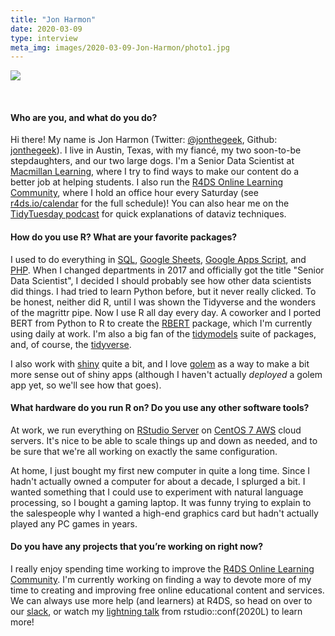 ```yaml
---
title: "Jon Harmon"
date: 2020-03-09
type: interview
meta_img: images/2020-03-09-Jon-Harmon/photo1.jpg
---
```


![](/images/2020-03-09-Jon-Harmon/photo1.jpg)
<!--more-->  
&nbsp;  

#### Who are you, and what do you do?

Hi there! 
My name is Jon Harmon (Twitter: [@jonthegeek](https://twitter.com/JonTheGeek), Github: [jonthegeek](https://github.com/jonthegeek/)). 
I live in Austin, Texas, with my fiancé, my two soon-to-be stepdaughters, and our two large dogs.
I'm a Senior Data Scientist at [Macmillan Learning](https://www.macmillanlearning.com/college/us), where I try to find ways to make our content do a better job at helping students.
I also run the [R4DS Online Learning Community](http://r4ds.io), where I hold an office hour every Saturday (see [r4ds.io/calendar](http://r4ds.io/calendar) for the full schedule)!
You can also hear me on the [TidyTuesday podcast](https://www.tidytuesday.com) for quick explanations of dataviz techniques.

#### How do you use R? What are your favorite packages?

I used to do everything in [SQL](https://www.w3schools.com/sql/), [Google Sheets](https://www.google.com/sheets/about/), [Google Apps Script](https://developers.google.com/apps-script), and [PHP](https://www.php.net). 
When I changed departments in 2017 and officially got the title "Senior Data Scientist", I decided I should probably see how other data scientists did things.
I had tried to learn Python before, but it never really clicked.
To be honest, neither did R, until I was shown the Tidyverse and the wonders of the magrittr pipe.
Now I use R all day every day.
A coworker and I ported BERT from Python to R to create the [RBERT](https://github.com/jonathanbratt/RBERT) package, which I'm currently using daily at work.
I'm also a big fan of the [tidymodels](https://github.com/tidymodels/tidymodels) suite of packages, and, of course, the [tidyverse](https://www.tidyverse.org/).

I also work with [shiny](https://cran.r-project.org/package=shiny) quite a bit, and I love [golem](https://cran.r-project.org/package=golem) as a way to make a bit more sense out of shiny apps (although I haven't actually *deployed* a golem app yet, so we'll see how that goes).

#### What hardware do you run R on? Do you use any other software tools?

At work, we run everything on [RStudio Server](https://rstudio.com/products/rstudio/download-server/) on [CentOS 7 AWS](https://aws.amazon.com/marketplace/pp/Centosorg-CentOS-7-x8664-with-Updates-HVM/B00O7WM7QW) cloud servers.
It's nice to be able to scale things up and down as needed, and to be sure that we're all working on exactly the same configuration.

At home, I just bought my first new computer in quite a long time.
Since I hadn't actually owned a computer for about a decade, I splurged a bit.
I wanted something that I could use to experiment with natural language processing, so I bought a gaming laptop.
It was funny trying to explain to the salespeople why I wanted a high-end graphics card but hadn't actually played any PC games in years.

#### Do you have any projects that you’re working on right now?

I really enjoy spending time working to improve the [R4DS Online Learning Community](http://r4ds.io).
I'm currently working on finding a way to devote more of my time to creating and improving free online educational content and services.
We can always use more help (and learners) at R4DS, so head on over to our [slack](http://r4ds.io), or watch my [lightning talk](https://resources.rstudio.com/rstudio-conf-2020/lightning-talk-jon-harmon) from rstudio::conf(2020L) to learn more!